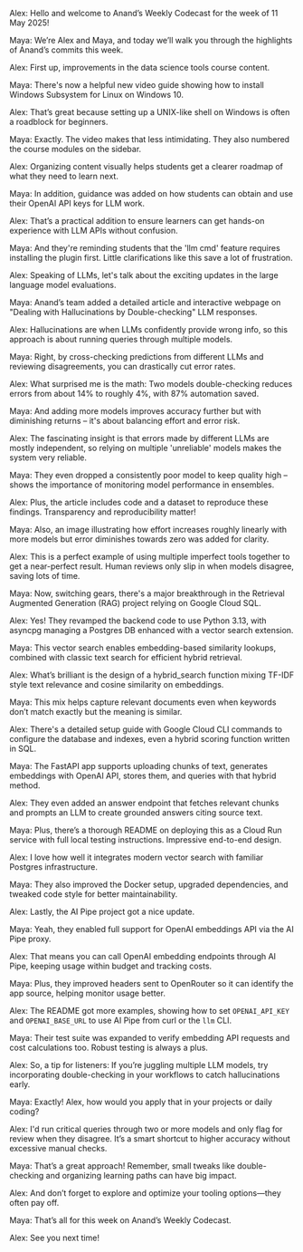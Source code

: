 Alex: Hello and welcome to Anand’s Weekly Codecast for the week of 11 May 2025!

Maya: We’re Alex and Maya, and today we’ll walk you through the highlights of Anand’s commits this week.

Alex: First up, improvements in the data science tools course content.

Maya: There's now a helpful new video guide showing how to install Windows Subsystem for Linux on Windows 10.

Alex: That’s great because setting up a UNIX-like shell on Windows is often a roadblock for beginners.

Maya: Exactly. The video makes that less intimidating. They also numbered the course modules on the sidebar.

Alex: Organizing content visually helps students get a clearer roadmap of what they need to learn next.

Maya: In addition, guidance was added on how students can obtain and use their OpenAI API keys for LLM work.

Alex: That’s a practical addition to ensure learners can get hands-on experience with LLM APIs without confusion.

Maya: And they're reminding students that the 'llm cmd' feature requires installing the plugin first. Little clarifications like this save a lot of frustration.

Alex: Speaking of LLMs, let's talk about the exciting updates in the large language model evaluations.

Maya: Anand’s team added a detailed article and interactive webpage on "Dealing with Hallucinations by Double-checking" LLM responses.

Alex: Hallucinations are when LLMs confidently provide wrong info, so this approach is about running queries through multiple models.

Maya: Right, by cross-checking predictions from different LLMs and reviewing disagreements, you can drastically cut error rates.

Alex: What surprised me is the math: Two models double-checking reduces errors from about 14% to roughly 4%, with 87% automation saved.

Maya: And adding more models improves accuracy further but with diminishing returns – it's about balancing effort and error risk.

Alex: The fascinating insight is that errors made by different LLMs are mostly independent, so relying on multiple 'unreliable' models makes the system very reliable.

Maya: They even dropped a consistently poor model to keep quality high – shows the importance of monitoring model performance in ensembles.

Alex: Plus, the article includes code and a dataset to reproduce these findings. Transparency and reproducibility matter!

Maya: Also, an image illustrating how effort increases roughly linearly with more models but error diminishes towards zero was added for clarity.

Alex: This is a perfect example of using multiple imperfect tools together to get a near-perfect result. Human reviews only slip in when models disagree, saving lots of time.

Maya: Now, switching gears, there's a major breakthrough in the Retrieval Augmented Generation (RAG) project relying on Google Cloud SQL.

Alex: Yes! They revamped the backend code to use Python 3.13, with asyncpg managing a Postgres DB enhanced with a vector search extension.

Maya: This vector search enables embedding-based similarity lookups, combined with classic text search for efficient hybrid retrieval.

Alex: What’s brilliant is the design of a hybrid_search function mixing TF-IDF style text relevance and cosine similarity on embeddings.

Maya: This mix helps capture relevant documents even when keywords don’t match exactly but the meaning is similar.

Alex: There's a detailed setup guide with Google Cloud CLI commands to configure the database and indexes, even a hybrid scoring function written in SQL.

Maya: The FastAPI app supports uploading chunks of text, generates embeddings with OpenAI API, stores them, and queries with that hybrid method.

Alex: They even added an answer endpoint that fetches relevant chunks and prompts an LLM to create grounded answers citing source text.

Maya: Plus, there’s a thorough README on deploying this as a Cloud Run service with full local testing instructions. Impressive end-to-end design.

Alex: I love how well it integrates modern vector search with familiar Postgres infrastructure.

Maya: They also improved the Docker setup, upgraded dependencies, and tweaked code style for better maintainability.

Alex: Lastly, the AI Pipe project got a nice update.

Maya: Yeah, they enabled full support for OpenAI embeddings API via the AI Pipe proxy.

Alex: That means you can call OpenAI embedding endpoints through AI Pipe, keeping usage within budget and tracking costs.

Maya: Plus, they improved headers sent to OpenRouter so it can identify the app source, helping monitor usage better.

Alex: The README got more examples, showing how to set `OPENAI_API_KEY` and `OPENAI_BASE_URL` to use AI Pipe from curl or the `llm` CLI.

Maya: Their test suite was expanded to verify embedding API requests and cost calculations too. Robust testing is always a plus.

Alex: So, a tip for listeners: If you’re juggling multiple LLM models, try incorporating double-checking in your workflows to catch hallucinations early.

Maya: Exactly! Alex, how would you apply that in your projects or daily coding?

Alex: I'd run critical queries through two or more models and only flag for review when they disagree. It’s a smart shortcut to higher accuracy without excessive manual checks.

Maya: That’s a great approach! Remember, small tweaks like double-checking and organizing learning paths can have big impact.

Alex: And don’t forget to explore and optimize your tooling options—they often pay off.

Maya: That’s all for this week on Anand’s Weekly Codecast.

Alex: See you next time!